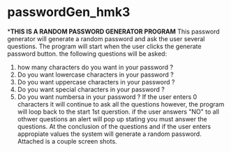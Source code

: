 # passwordGen_hmk3
*************************THIS IS A RANDOM PASSWORD GENERATOR PROGRAM************************
This password generator will generate a random password and ask the user several questions.
The program will start when the user clicks the generate password button. the following questions will be asked:
1. how many characters do you want in your password ?
2. Do you want lowercase characters in your password ?
3. Do you want uppercase characters in your password ?
4. Do you want special characters in your password ?
5. Do you want numbersa in your password ?
If the user enters 0 characters it will continue to ask all the questions however, the program will loop back to the start 1st querstion. if the user answers "NO" to all othwer questions an alert will pop up stating you must answer the questions. At the conclusion of the questions and if the user enters appropiate values the system will generate a random password.
Attached is a couple screen shots.
